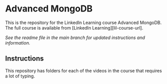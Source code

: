 # Advanced MongoDB

This is the repository for the LinkedIn Learning course Advanced MongoDB. The full course is available from [LinkedIn Learning][lil-course-url].

_See the readme file in the main branch for updated instructions and information._

## Instructions

This repository has folders for each of the videos in the course that requires a lot of typing.
